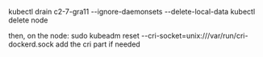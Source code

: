 kubectl drain c2-7-gra11  --ignore-daemonsets --delete-local-data
kubectl delete node <node-name>


then, on the node:
sudo kubeadm reset --cri-socket=unix:///var/run/cri-dockerd.sock
add the cri part if needed